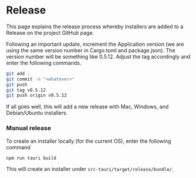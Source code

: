 # Release

This page explains the release process whereby installers are added to a Release on the project GitHub page.

Following an important update, increment the Application version (we are using the same version number in Cargo.toml and package.json).
The version number will be something like 0.5.12. Adjust the tag accordingly and enter the following commands.

```bash
git add .
git commit -m "<whatever>"
git push
git tag v0.5.12
git push origin v0.5.12
```

If all goes well, this will add a new release with Mac, Windows, and Debian/Ubuntu installers.


### Manual release
To create an installer locally (for the current OS), enter the following command
```bash
npm run tauri build
```

This will create an installer under ``src-tauri/target/release/bundle/``.